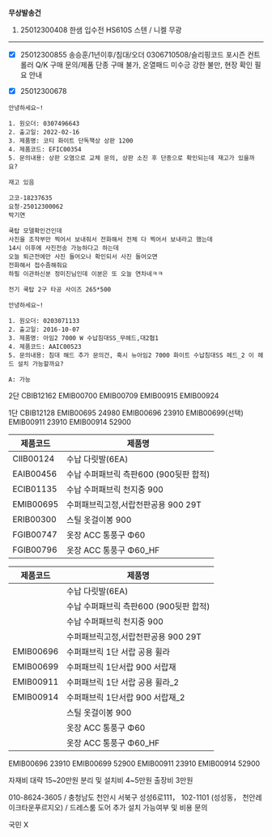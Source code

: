 **무상발송건**
1. 25012300408 한샘 입수전 HS610S 스텐 / 니켈 무광

---

- [x] 25012300855
송승훈/1년이후/침대/오더 0306710508/슬리핑코드 포시즌 컨트롤러 Q/K 구매 문의/제품 단종 구매 불가, 온열패드 
미수긍 강한 불만, 현장 확인 필요 안내

- [x] 25012300678
```
안녕하세요~!

1. 원오더: 0307496643
2. 출고일: 2022-02-16
3. 제품명: 코티 화이트 단독책상 상판 1200
4. 제품코드: EFIC00354
5. 문의내용: 상판 오염으로 교체 문의, 상판 소진 후 단종으로 확인되는데 재고가 있을까요?

재고 있음
```



```
고코-18237635
요청-25012300062
박기연

쿡탑 모델확인건인데
사진을 조작부만 찍어서 보내줘서 전화해서 전체 다 찍어서 보내라고 했는데
14시 이후에 사진전송 가능하다고 하는데
오늘 퇴근전에만 사진 들어오나 확인되서 사진 들어오면
전화해서 접수좀해줘요
하필 이관하신분 정미진님인데 이분은 또 오늘 연차네ㅋㅋ
```

`전기 쿡탑 2구 타공 사이즈 265*500`

```
안녕하세요~!

1. 원오더: 0203071133
2. 출고일: 2016-10-07
3. 제품명: 아임2 7000 W 수납침대SS_무헤드,대2협1
4. 제품코드: AAIC00523
5. 문의내용: 침대 해드 추가 문의건, 혹시 뉴아임2 7000 화이트 수납침대SS 헤드_2 이 헤드 설치 가능할까요?
```
```
A: 가능
```


2단  CBIB12162
EMIB00700
EMIB00709
EMIB00915
EMIB00924

1단 CBIB12128
EMIB00695 24980
EMIB00696 23910
EMIB00699(선택)
EMIB00911 23910
EMIB00914 52900




| 제품코드      | 제품명                       |
|-----------|---------------------------|
| CIIB00124 | 수납 다릿발(6EA)               |
| EAIB00456 | 수납 수퍼패브릭 측판600 (900뒷판 합적) |
| ECIB01135 | 수납 수퍼패브릭 천지중 900          |
| EMIB00695 | 수퍼패브릭고정,서랍천판공용 900 29T    |
| ERIB00300 | 스틸 옷걸이봉 900               |
| FGIB00747 | 옷장 ACC 통풍구 Φ60            |
| FGIB00796 | 옷장 ACC 통풍구 Φ60_HF         |

| 제품코드      | 제품명                       |
|-----------|---------------------------|
|           | 수납 다릿발(6EA)               |
|           | 수납 수퍼패브릭 측판600 (900뒷판 합적) |
|           | 수납 수퍼패브릭 천지중 900          |
|           | 수퍼패브릭고정,서랍천판공용 900 29T    |
| EMIB00696 | 수퍼패브릭 1단 서랍 공용 휠라         |
| EMIB00699 | 수퍼패브릭 1단서랍 900 서랍재        |
| EMIB00911 | 수퍼패브릭 1단 서랍 공용 휠라_2       |
| EMIB00914 | 수퍼패브릭 1단서랍 900 서랍재_2      |
|           | 스틸 옷걸이봉 900               |
|           | 옷장 ACC 통풍구 Φ60            |
|           | 옷장 ACC 통풍구 Φ60_HF         |



EMIB00696  23910
EMIB00699  52900
EMIB00911  23910
EMIB00914  52900

자재비 대략 15~20만원
분리 및 설치비 4~5만원 출장비 3만원


010-8624-3605 / 충청남도 천안시 서북구 성성6로111， 102-1101 (성성동， 천안레이크타운푸르지오) /  드레스룸 도어 추가 설치 가능여부 및 비용 문의



국민
X

